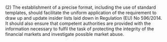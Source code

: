 (2) The establishment of a precise format, including the use of standard templates, should facilitate the uniform application of the requirement to draw up and update insider lists laid down in Regulation (EU) No 596/2014. It should also ensure that competent authorities are provided with the information necessary to fulfil the task of protecting the integrity of the financial markets and investigate possible market abuse.